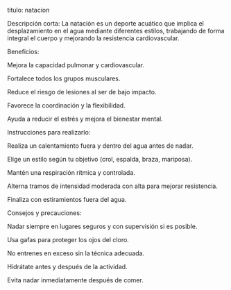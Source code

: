 titulo:
natacion

Descripción corta:
La natación es un deporte acuático que implica el desplazamiento en el agua mediante diferentes estilos, trabajando de forma integral el cuerpo y mejorando la resistencia cardiovascular.

Beneficios:

Mejora la capacidad pulmonar y cardiovascular.

Fortalece todos los grupos musculares.

Reduce el riesgo de lesiones al ser de bajo impacto.

Favorece la coordinación y la flexibilidad.

Ayuda a reducir el estrés y mejora el bienestar mental.

Instrucciones para realizarlo:

Realiza un calentamiento fuera y dentro del agua antes de nadar.

Elige un estilo según tu objetivo (crol, espalda, braza, mariposa).

Mantén una respiración rítmica y controlada.

Alterna tramos de intensidad moderada con alta para mejorar resistencia.

Finaliza con estiramientos fuera del agua.

Consejos y precauciones:

Nadar siempre en lugares seguros y con supervisión si es posible.

Usa gafas para proteger los ojos del cloro.

No entrenes en exceso sin la técnica adecuada.

Hidrátate antes y después de la actividad.

Evita nadar inmediatamente después de comer.
